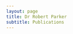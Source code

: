 ```yaml
---
layout: page
title: Dr Robert Parker
subtitle: Publications
---
```


<script src="https://bibbase.org/service/mendeley/d95b48cf-7d36-3cc0-8da5-00b63cdd3d88?jsonp=1&theme=side&css=rjp23.github.io/bibbase.css"></script> 
